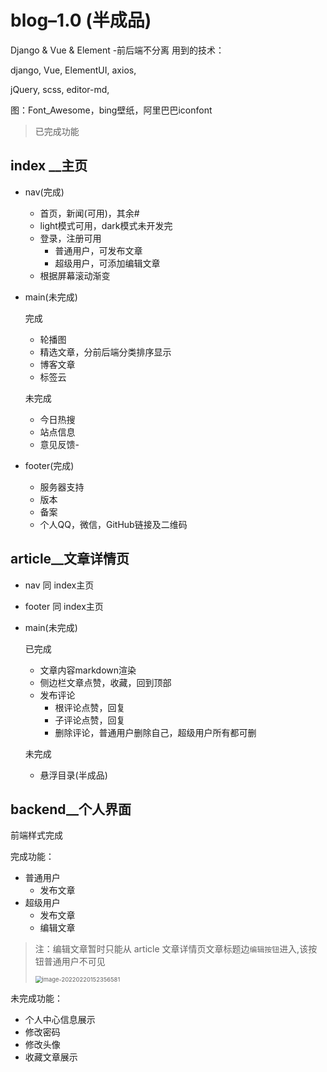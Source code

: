 # blog–1.0 (半成品)

Django &amp; Vue &amp; Element -前后端不分离
用到的技术：

django, Vue, ElementUI, axios, 

jQuery, scss, editor-md, 

图：Font_Awesome，bing壁纸，阿里巴巴iconfont

> 已完成功能
## index __主页

- nav(完成)

  - 首页，新闻(可用)，其余#
  - light模式可用，dark模式未开发完
  - 登录，注册可用
    - 普通用户，可发布文章
    - 超级用户，可添加编辑文章
  - 根据屏幕滚动渐变

- main(未完成)

  完成

  - 轮播图
  - 精选文章，分前后端分类排序显示
  - 博客文章
  - 标签云

  未完成

  - 今日热搜
  - 站点信息
  - 意见反馈- 

- footer(完成)

  - 服务器支持
  - 版本
  - 备案
  - 个人QQ，微信，GitHub链接及二维码

## article__文章详情页

- nav 同 index主页

- footer 同 index主页

- main(未完成)

  已完成

  - 文章内容markdown渲染
  - 侧边栏文章点赞，收藏，回到顶部
  - 发布评论
    - 根评论点赞，回复
    - 子评论点赞，回复
    - 删除评论，普通用户删除自己，超级用户所有都可删

  未完成

  - 悬浮目录(半成品)

## backend__个人界面

前端样式完成

完成功能：

- 普通用户
  - 发布文章
- 超级用户
  - 发布文章
  - 编辑文章

> 注：编辑文章暂时只能从 article 文章详情页文章标题边`编辑按钮`进入,该按钮普通用户不可见
>
> <img src="C:\Users\11842\AppData\Roaming\Typora\typora-user-images\image-20220220152356581.png" alt="image-20220220152356581" style="zoom:67%;" />

未完成功能：

- 个人中心信息展示
- 修改密码
- 修改头像
- 收藏文章展示

